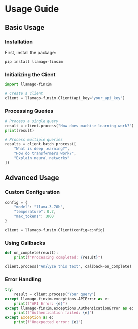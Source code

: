 # Usage Guide

## Basic Usage

### Installation

First, install the package:

```bash
pip install llamago-finsim
```

### Initializing the Client

```python
import llamago-finsim

# Create a client
client = llamago-finsim.Client(api_key="your_api_key")
```

### Processing Queries

```python
# Process a single query
result = client.process("How does machine learning work?")
print(result)

# Process multiple queries
results = client.batch_process([
    "What is deep learning?",
    "How do transformers work?",
    "Explain neural networks"
])
```

## Advanced Usage

### Custom Configuration

```python
config = {
    "model": "llama-3-70b",
    "temperature": 0.7,
    "max_tokens": 1000
}

client = llamago-finsim.Client(config=config)
```

### Using Callbacks

```python
def on_complete(result):
    print(f"Processing completed: {result}")

client.process("Analyze this text", callback=on_complete)
```

### Error Handling

```python
try:
    result = client.process("Your query")
except llamago-finsim.exceptions.APIError as e:
    print(f"API Error: {e}")
except llamago-finsim.exceptions.AuthenticationError as e:
    print(f"Authentication failed: {e}")
except Exception as e:
    print(f"Unexpected error: {e}")
```
